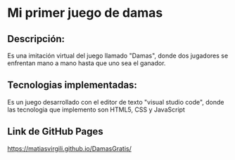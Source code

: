 # Mi primer juego de damas
## Descripción:
Es una imitación virtual del juego llamado "Damas", donde dos jugadores se enfrentan mano a mano hasta que uno sea el ganador.
## Tecnologias implementadas:
Es un juego desarrollado con el editor de texto "visual studio code", donde las tecnologia que implemento son HTML5, CSS y JavaScript

## Link de GitHub Pages
https://matiasvirgili.github.io/DamasGratis/